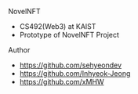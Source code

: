 NovelNFT

- CS492(Web3) at KAIST
- Prototype of NovelNFT Project

Author
- https://github.com/sehyeondev
- https://github.com/Inhyeok-Jeong
- https://github.com/xMHW